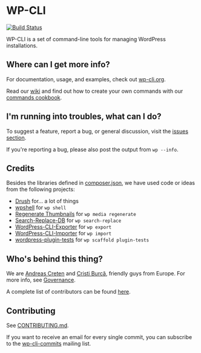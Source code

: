 WP-CLI
========

[![Build Status](https://travis-ci.org/wp-cli/wp-cli.png?branch=master)](https://travis-ci.org/wp-cli/wp-cli)

WP-CLI is a set of command-line tools for managing WordPress installations.

Where can I get more info?
--------------------------
For documentation, usage, and examples, check out [wp-cli.org](http://wp-cli.org/).

Read our [wiki](https://github.com/wp-cli/wp-cli/wiki) and find out how to create your own commands with our [commands cookbook](https://github.com/wp-cli/wp-cli/wiki/Commands-Cookbook).

I'm running into troubles, what can I do?
-----------------------------------------
To suggest a feature, report a bug, or general discussion, visit the [issues section](https://github.com/wp-cli/wp-cli/issues).

If you're reporting a bug, please also post the output from `wp --info`.

Credits
-------

Besides the libraries defined in [composer.json](composer.json), we have used code or ideas from the following projects:

* [Drush](http://drush.ws/) for... a lot of things
* [wpshell](http://code.trac.wordpress.org/browser/wpshell) for `wp shell`
* [Regenerate Thumbnails](http://wordpress.org/plugins/regenerate-thumbnails/) for `wp media regenerate`
* [Search-Replace-DB](https://github.com/interconnectit/Search-Replace-DB) for `wp search-replace`
* [WordPress-CLI-Exporter](https://github.com/Automattic/WordPress-CLI-Exporter) for `wp export`
* [WordPress-CLI-Importer](https://github.com/Automattic/WordPress-CLI-Importer) for `wp import`
* [wordpress-plugin-tests](https://github.com/benbalter/wordpress-plugin-tests/) for `wp scaffold plugin-tests`

Who's behind this thing?
------------------------
We are [Andreas Creten](https://github.com/andreascreten) and [Cristi Burcă](https://github.com/scribu), friendly guys from Europe. For more info, see [Governance](https://github.com/wp-cli/wp-cli/wiki/Governance).

A complete list of contributors can be found [here](https://github.com/wp-cli/wp-cli/contributors).

Contributing
------------
See [CONTRIBUTING.md](CONTRIBUTING.md).

If you want to receive an email for every single commit, you can subscribe to the [wp-cli-commits](https://groups.google.com/forum/?fromgroups=#!forum/wp-cli-commits) mailing list.
